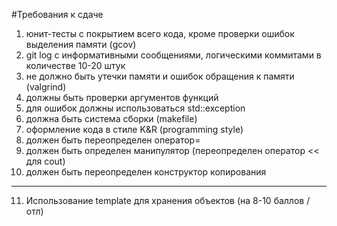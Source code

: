 #Требования к сдаче

1. юнит-тесты с покрытием всего кода, кроме проверки ошибок выделения памяти (gcov)
2. git log с информативными сообщениями, логическими коммитами в количестве 10-20 штук
3. не должно быть утечки памяти и ошибок обращения к памяти (valgrind)
4. должны быть проверки аргументов функций
5. для ошибок должны использоваться std::exception
6. должна быть система сборки (makefile)
7. оформление кода в стиле K&R (programming style)
8. должен быть переопределен оператор=
9. должен быть определен манипулятор (переопределен оператор << для cout)
10. должен быть переопределен конструктор копирования
********************************************************************************
11. Использование template для хранения объектов (на 8-10 баллов / отл)

